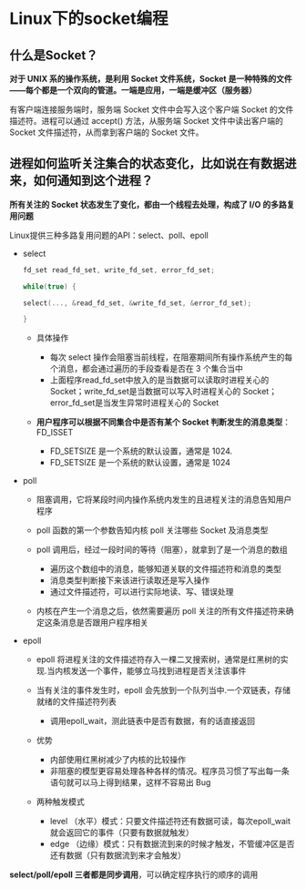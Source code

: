 # Linux下的socket编程

## 什么是Socket？

**对于 UNIX 系的操作系统，是利用 Socket 文件系统，Socket 是一种特殊的文件——每个都是一个双向的管道。一端是应用，一端是缓冲区（服务器）**


有客户端连接服务端时，服务端 Socket 文件中会写入这个客户端 Socket 的文件描述符。进程可以通过 accept() 方法，从服务端 Socket 文件中读出客户端的 Socket 文件描述符，从而拿到客户端的 Socket 文件。

## 进程如何监听关注集合的状态变化，比如说在有数据进来，如何通知到这个进程？
**所有关注的 Socket 状态发生了变化，都由一个线程去处理，构成了 I/O 的多路复用问题**

Linux提供三种多路复用问题的API：select、poll、epoll

- select
  ```c++
  fd_set read_fd_set, write_fd_set, error_fd_set;

  while(true) {

  select(..., &read_fd_set, &write_fd_set, &error_fd_set); 

  }
  ```
  
  
  - 具体操作
    - 每次 select 操作会阻塞当前线程，在阻塞期间所有操作系统产生的每个消息，都会通过遍历的手段查看是否在 3 个集合当中
    - 上面程序read_fd_set中放入的是当数据可以读取时进程关心的 Socket；write_fd_set是当数据可以写入时进程关心的 Socket；error_fd_set是当发生异常时进程关心的 Socket

  - **用户程序可以根据不同集合中是否有某个 Socket 判断发生的消息类型**：FD_ISSET
    - FD_SETSIZE 是一个系统的默认设置，通常是 1024.
    - FD_SETSIZE 是一个系统的默认设置，通常是 1024

- poll
  - 阻塞调用，它将某段时间内操作系统内发生的且进程关注的消息告知用户程序
  - poll 函数的第一个参数告知内核 poll 关注哪些 Socket 及消息类型
  - poll 调用后，经过一段时间的等待（阻塞），就拿到了是一个消息的数组
    - 遍历这个数组中的消息，能够知道关联的文件描述符和消息的类型
    - 消息类型判断接下来该进行读取还是写入操作
    - 通过文件描述符，可以进行实际地读、写、错误处理

  - 内核在产生一个消息之后，依然需要遍历 poll 关注的所有文件描述符来确定这条消息是否跟用户程序相关

- epoll
  - epoll 将进程关注的文件描述符存入一棵二叉搜索树，通常是红黑树的实现.当内核发送一个事件，能够立马找到进程是否关注该事件
  - 当有关注的事件发生时，epoll 会先放到一个队列当中.一个双链表，存储就绪的文件描述符列表
    - 调用epoll_wait，测此链表中是否有数据，有的话直接返回

  - 优势
    - 内部使用红黑树减少了内核的比较操作
    - 非阻塞的模型更容易处理各种各样的情况。程序员习惯了写出每一条语句就可以马上得到结果，这样不容易出 Bug

  - 两种触发模式
    - level （水平）模式：只要文件描述符还有数据可读，每次epoll_wait就会返回它的事件（只要有数据就触发）
    - edge （边缘）模式：只有数据流到来的时候才触发，不管缓冲区是否还有数据（只有数据流到来才会触发）


**select/poll/epoll 三者都是同步调用**，可以确定程序执行的顺序的调用
